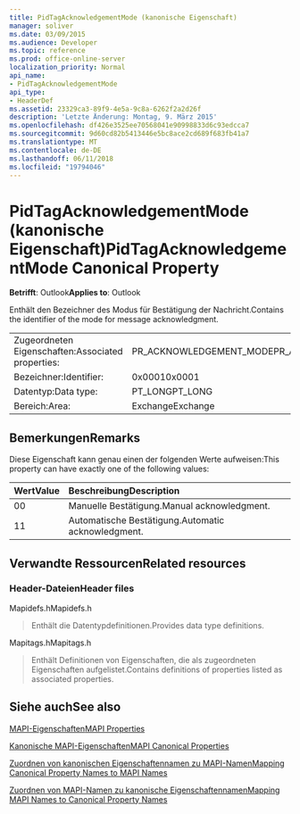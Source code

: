 ```yaml
---
title: PidTagAcknowledgementMode (kanonische Eigenschaft)
manager: soliver
ms.date: 03/09/2015
ms.audience: Developer
ms.topic: reference
ms.prod: office-online-server
localization_priority: Normal
api_name:
- PidTagAcknowledgementMode
api_type:
- HeaderDef
ms.assetid: 23329ca3-89f9-4e5a-9c8a-6262f2a2d26f
description: 'Letzte Änderung: Montag, 9. März 2015'
ms.openlocfilehash: df426e3525ee70568041e90998833d6c93edcca7
ms.sourcegitcommit: 9d60cd82b5413446e5bc8ace2cd689f683fb41a7
ms.translationtype: MT
ms.contentlocale: de-DE
ms.lasthandoff: 06/11/2018
ms.locfileid: "19794046"
---
```

# <a name="pidtagacknowledgementmode-canonical-property"></a><span data-ttu-id="d09b5-103">PidTagAcknowledgementMode (kanonische Eigenschaft)</span><span class="sxs-lookup"><span data-stu-id="d09b5-103">PidTagAcknowledgementMode Canonical Property</span></span>

  
  
<span data-ttu-id="d09b5-104">**Betrifft**: Outlook</span><span class="sxs-lookup"><span data-stu-id="d09b5-104">**Applies to**: Outlook</span></span> 
  
<span data-ttu-id="d09b5-105">Enthält den Bezeichner des Modus für Bestätigung der Nachricht.</span><span class="sxs-lookup"><span data-stu-id="d09b5-105">Contains the identifier of the mode for message acknowledgment.</span></span>
  
|||
|:-----|:-----|
|<span data-ttu-id="d09b5-106">Zugeordneten Eigenschaften:</span><span class="sxs-lookup"><span data-stu-id="d09b5-106">Associated properties:</span></span>  <br/> |<span data-ttu-id="d09b5-107">PR_ACKNOWLEDGEMENT_MODE</span><span class="sxs-lookup"><span data-stu-id="d09b5-107">PR_ACKNOWLEDGEMENT_MODE</span></span>  <br/> |
|<span data-ttu-id="d09b5-108">Bezeichner:</span><span class="sxs-lookup"><span data-stu-id="d09b5-108">Identifier:</span></span>  <br/> |<span data-ttu-id="d09b5-109">0x0001</span><span class="sxs-lookup"><span data-stu-id="d09b5-109">0x0001</span></span>  <br/> |
|<span data-ttu-id="d09b5-110">Datentyp:</span><span class="sxs-lookup"><span data-stu-id="d09b5-110">Data type:</span></span>  <br/> |<span data-ttu-id="d09b5-111">PT_LONG</span><span class="sxs-lookup"><span data-stu-id="d09b5-111">PT_LONG</span></span>  <br/> |
|<span data-ttu-id="d09b5-112">Bereich:</span><span class="sxs-lookup"><span data-stu-id="d09b5-112">Area:</span></span>  <br/> |<span data-ttu-id="d09b5-113">Exchange</span><span class="sxs-lookup"><span data-stu-id="d09b5-113">Exchange</span></span>  <br/> |
   
## <a name="remarks"></a><span data-ttu-id="d09b5-114">Bemerkungen</span><span class="sxs-lookup"><span data-stu-id="d09b5-114">Remarks</span></span>

<span data-ttu-id="d09b5-115">Diese Eigenschaft kann genau einen der folgenden Werte aufweisen:</span><span class="sxs-lookup"><span data-stu-id="d09b5-115">This property can have exactly one of the following values:</span></span>
  
|<span data-ttu-id="d09b5-116">**Wert**</span><span class="sxs-lookup"><span data-stu-id="d09b5-116">**Value**</span></span>|<span data-ttu-id="d09b5-117">**Beschreibung**</span><span class="sxs-lookup"><span data-stu-id="d09b5-117">**Description**</span></span>|
|:-----|:-----|
|<span data-ttu-id="d09b5-118">0</span><span class="sxs-lookup"><span data-stu-id="d09b5-118">0</span></span>  <br/> |<span data-ttu-id="d09b5-119">Manuelle Bestätigung.</span><span class="sxs-lookup"><span data-stu-id="d09b5-119">Manual acknowledgment.</span></span>  <br/> |
|<span data-ttu-id="d09b5-120">1</span><span class="sxs-lookup"><span data-stu-id="d09b5-120">1</span></span>  <br/> |<span data-ttu-id="d09b5-121">Automatische Bestätigung.</span><span class="sxs-lookup"><span data-stu-id="d09b5-121">Automatic acknowledgment.</span></span>  <br/> |
   
## <a name="related-resources"></a><span data-ttu-id="d09b5-122">Verwandte Ressourcen</span><span class="sxs-lookup"><span data-stu-id="d09b5-122">Related resources</span></span>

### <a name="header-files"></a><span data-ttu-id="d09b5-123">Header-Dateien</span><span class="sxs-lookup"><span data-stu-id="d09b5-123">Header files</span></span>

<span data-ttu-id="d09b5-124">Mapidefs.h</span><span class="sxs-lookup"><span data-stu-id="d09b5-124">Mapidefs.h</span></span>
  
> <span data-ttu-id="d09b5-125">Enthält die Datentypdefinitionen.</span><span class="sxs-lookup"><span data-stu-id="d09b5-125">Provides data type definitions.</span></span>
    
<span data-ttu-id="d09b5-126">Mapitags.h</span><span class="sxs-lookup"><span data-stu-id="d09b5-126">Mapitags.h</span></span>
  
> <span data-ttu-id="d09b5-127">Enthält Definitionen von Eigenschaften, die als zugeordneten Eigenschaften aufgelistet.</span><span class="sxs-lookup"><span data-stu-id="d09b5-127">Contains definitions of properties listed as associated properties.</span></span>
    
## <a name="see-also"></a><span data-ttu-id="d09b5-128">Siehe auch</span><span class="sxs-lookup"><span data-stu-id="d09b5-128">See also</span></span>



[<span data-ttu-id="d09b5-129">MAPI-Eigenschaften</span><span class="sxs-lookup"><span data-stu-id="d09b5-129">MAPI Properties</span></span>](mapi-properties.md)
  
[<span data-ttu-id="d09b5-130">Kanonische MAPI-Eigenschaften</span><span class="sxs-lookup"><span data-stu-id="d09b5-130">MAPI Canonical Properties</span></span>](mapi-canonical-properties.md)
  
[<span data-ttu-id="d09b5-131">Zuordnen von kanonischen Eigenschaftennamen zu MAPI-Namen</span><span class="sxs-lookup"><span data-stu-id="d09b5-131">Mapping Canonical Property Names to MAPI Names</span></span>](mapping-canonical-property-names-to-mapi-names.md)
  
[<span data-ttu-id="d09b5-132">Zuordnen von MAPI-Namen zu kanonische Eigenschaftennamen</span><span class="sxs-lookup"><span data-stu-id="d09b5-132">Mapping MAPI Names to Canonical Property Names</span></span>](mapping-mapi-names-to-canonical-property-names.md)

